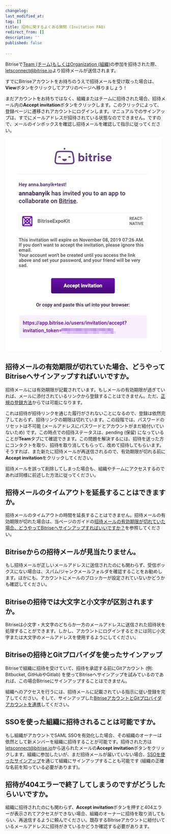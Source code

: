 ```yaml
---
changelog:
last_modified_at:
tag: []
title: 招待に関するよくある質問 (Invitation FAQ)
redirect_from: []
description: ''
published: false

---
```

Bitriseで[Team (チーム)もしくはOrganization (組織)](/jp/team-management/teams-vs-organizations-index/)の参加を招待された際、[letsconnect@bitrise.io](mailto:letsconnect@bitrise.io)より招待メールが送信されます。

すでにBitriseアカウントをお持ちのうえで招待メールを受け取った場合は、**View**ボタンをクリックしてアプリのページへ移りましょう！

まだアカウントをお持ちではなく、組織またはチームに招待された場合、招待メール内の**Accept invitation**ボタンをクリックします。このクリックによって、登録ページに遷移されアカウントにログインします。マニュアルでのサインアップは、すでにメールアドレスが招待されている状態なのでできません。ですので、メールのインボックスを確認し招待メールを確認して指示に従ってください。

![](/img/accept-invitation-1.jpg)

## 招待メールの有効期限が切れていた場合、どうやってBitriseへサインアップすればいいですか。

招待メールには有効期限が記載されています。もしメールの有効期限が過ぎていれば、メールに添付されているリンクから登録することはできません。ただ、[正規の登録方法](/jp/getting-started/signing-up-to-bitrise/　)からでは可能になります。

これは招待が招待リンクを通じた履行がされないことになるので、登録は依然完了しておらず、招待リンクの期限は切れています。この段階では、パスワードのリセットは不可能 (メールアドレスにパスワードとアカウントがまだ紐付いていないため) です。この時点での招待ステータスは、pending (保留) になっていることが**Team**タブにて確認できます。この問題を解決するには、招待を送った方にコンタクトを取り、招待を取り消してもらって、改めて招待してもらいます。そうすれば、また新たに招待メールが再送信されるので、有効期限が切れる前に**Accept invitation**をクリックしてください。

招待メールを誤って削除してしまった場合も、組織やチームにアクセスするのであれば同様に前述した方法に従ってください。

## 招待メールのタイムアウトを延長することはできますか。

招待メールのタイムアウトの時間を延長することはできません。招待メールの有効期限が切れた場合は、当ページのガイドの[招待メールの有効期限が切れていた場合、どうやってBitriseへサインアップすればいいですか？]()を参照してください。

## Bitriseからの招待メールが見当たりません。

もし招待メールが正しいメールアドレスに送信されたのにも関わらず、受信ボックスにない場合は、スパム/ジャンクメールフォルダを確認することをお勧めします。ほかにも、アカウントにメールのブロッカーが設定されていないかどうかも確認してください。

## Bitriseの招待では大文字と小文字が区別されますか。

Bitriseは小文字・大文字のどちらか一方のメールアドレスに送信された招待状を処理することができます。しかし、アカウントにログインするときには同じ小文字または大文字のメールアドレスを使用するようにしてください。

## Bitriseの招待とGitプロバイダを使ったサインアップ

Bitriseで組織に招待を受けていて、招待を承認する前にGitアカウント (例: Bitbucket, GitHubやGitlab) を使ってBitriseへサインアップを試みているのであれば、この場合Bitriseにサインアップすることはできません。

組織へのアクセスを行うには、招待メールに記載されている指示に従い登録を完了してください。そして、サインアップした[BitriseアカウントとGitプロバイダアカウントを連携](/jp/getting-started/connecting-account-bitrise/)してください。

## SSOを使った組織に招待されることは可能ですか。

もし組織がアカウントでSAML SSOを有効化した場合、その組織のオーナーは依然として新メンバーを組織に招待することが可能です。招待された方は[letsconnect@bitrise.io](mailto:letsconnect@bitrise.io)から送られたメールの**Accept invitation**ボタンをクリックします。組織に参加したいが、まだ招待メールが届いていない場合、[SSOを使ったサインアップ](/jp/getting-started/signing-up-to-bitrise/#ssoを使ったサインアップ)を通じて組織にサインアップすることも可能です (組織の正確な名前を知っている必要があります)。

## 招待が404エラーで終了してしまうのですがどうしたらいいですか。

組織に招待されたのにも関わらず、**Accept invitation**ボタンを押すと404エラーが表示されてアクセスができない場合、組織のオーナーに招待を取り消してもらい、再送信するように頼んでください。既存するBitriseアカウントに紐付いているメールアドレスに招待がきているかどうか確認する必要があります。